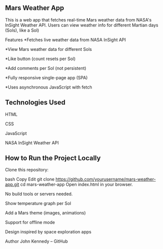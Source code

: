 ## Mars Weather App
This is a  web app that fetches real-time Mars weather data from NASA's InSight Weather API. Users can view weather info for different Martian days (Sols), like a Sol)

 Features
*Fetches live weather data from NASA InSight API

*View Mars weather data for different Sols

*Like button (count resets per Sol)

*Add comments per Sol (not persistent)

*Fully responsive single-page app (SPA)

*Uses asynchronous JavaScript with fetch

## Technologies Used
HTML

CSS

JavaScript

NASA InSight Weather API

## How to Run the Project Locally
Clone this repository:

bash
Copy
Edit
git clone https://github.com/yourusername/mars-weather-app.git
cd mars-weather-app
Open index.html in your browser.

No build tools or servers needed.

Show temperature graph per Sol

Add a Mars theme (images, animations)

Support for offline mode


Design inspired by space exploration apps

 Author
John Kennedy – GitHub
